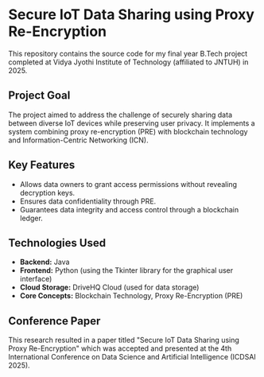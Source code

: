 # Secure IoT Data Sharing using Proxy Re-Encryption

This repository contains the source code for my final year B.Tech project completed at Vidya Jyothi Institute of Technology (affiliated to JNTUH) in 2025.

## Project Goal

The project aimed to address the challenge of securely sharing data between diverse IoT devices while preserving user privacy. It implements a system combining proxy re-encryption (PRE) with blockchain technology and Information-Centric Networking (ICN).

## Key Features

* Allows data owners to grant access permissions without revealing decryption keys.
* Ensures data confidentiality through PRE.
* Guarantees data integrity and access control through a blockchain ledger.

## Technologies Used

* **Backend:** Java
* **Frontend:** Python (using the Tkinter library for the graphical user interface)
* **Cloud Storage:** DriveHQ Cloud (used for data storage)
* **Core Concepts:** Blockchain Technology, Proxy Re-Encryption (PRE)

## Conference Paper

This research resulted in a paper titled "Secure IoT Data Sharing using Proxy Re-Encryption" which was accepted and presented at the 4th International Conference on Data Science and Artificial Intelligence (ICDSAI 2025).
